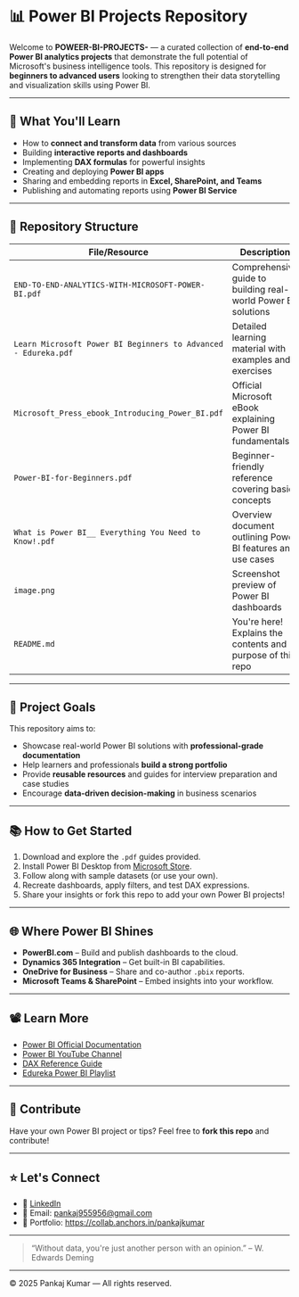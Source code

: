 # 📊 Power BI Projects Repository

Welcome to **POWEER-BI-PROJECTS-** — a curated collection of **end-to-end Power BI analytics projects** that demonstrate the full potential of Microsoft's business intelligence tools. This repository is designed for **beginners to advanced users** looking to strengthen their data storytelling and visualization skills using Power BI.

---

## 🧠 What You'll Learn

- How to **connect and transform data** from various sources
- Building **interactive reports and dashboards**
- Implementing **DAX formulas** for powerful insights
- Creating and deploying **Power BI apps**
- Sharing and embedding reports in **Excel, SharePoint, and Teams**
- Publishing and automating reports using **Power BI Service**

---

## 📁 Repository Structure

| File/Resource | Description |
|---------------|-------------|
| `END-TO-END-ANALYTICS-WITH-MICROSOFT-POWER-BI.pdf` | Comprehensive guide to building real-world Power BI solutions |
| `Learn Microsoft Power BI Beginners to Advanced - Edureka.pdf` | Detailed learning material with examples and exercises |
| `Microsoft_Press_ebook_Introducing_Power_BI.pdf` | Official Microsoft eBook explaining Power BI fundamentals |
| `Power-BI-for-Beginners.pdf` | Beginner-friendly reference covering basic concepts |
| `What is Power BI__ Everything You Need to Know!.pdf` | Overview document outlining Power BI features and use cases |
| `image.png` | Screenshot preview of Power BI dashboards |
| `README.md` | You're here! Explains the contents and purpose of this repo |

---

## 🚀 Project Goals

This repository aims to:
- Showcase real-world Power BI solutions with **professional-grade documentation**
- Help learners and professionals **build a strong portfolio**
- Provide **reusable resources** and guides for interview preparation and case studies
- Encourage **data-driven decision-making** in business scenarios

---

## 📚 How to Get Started

1. Download and explore the `.pdf` guides provided.
2. Install Power BI Desktop from [Microsoft Store](https://apps.microsoft.com/store/detail/power-bi-desktop/9NTXR16HNW1T).
3. Follow along with sample datasets (or use your own).
4. Recreate dashboards, apply filters, and test DAX expressions.
5. Share your insights or fork this repo to add your own Power BI projects!

---

## 🌐 Where Power BI Shines

- **PowerBI.com** – Build and publish dashboards to the cloud.
- **Dynamics 365 Integration** – Get built-in BI capabilities.
- **OneDrive for Business** – Share and co-author `.pbix` reports.
- **Microsoft Teams & SharePoint** – Embed insights into your workflow.

---

## 📽️ Learn More

- [Power BI Official Documentation](https://learn.microsoft.com/en-us/power-bi/)
- [Power BI YouTube Channel](https://www.youtube.com/user/mspowerbi)
- [DAX Reference Guide](https://dax.guide/)
- [Edureka Power BI Playlist](https://www.youtube.com/playlist?list=PL9ooVrP1hQOG3K_0DPaTQQAJo7Zf7y3u1)

---

## 🙌 Contribute

Have your own Power BI project or tips? Feel free to **fork this repo** and contribute!

---

## ⭐ Let's Connect

- 🔗 [LinkedIn](https://www.linkedin.com/in/pankaj955956)
- 📧 Email: pankaj955956@gmail.com
- 📁 Portfolio: https://collab.anchors.in/pankajkumar

---

> “Without data, you're just another person with an opinion.” – W. Edwards Deming

---

© 2025 Pankaj Kumar — All rights reserved.
